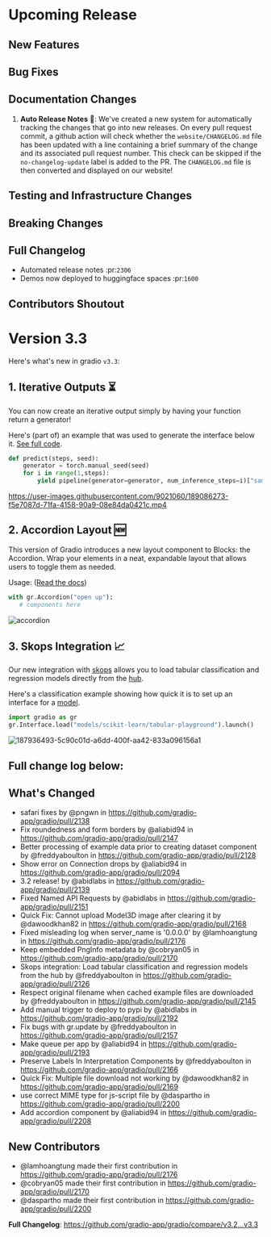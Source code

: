 # Upcoming Release 

## New Features

## Bug Fixes

## Documentation Changes
1. **Auto Release Notes** 🤖: We've created a new system for automatically tracking the changes that go
    into new releases. On every pull request commit,
    a github action will check whether the `website/CHANGELOG.md` file has been updated with a line containing a brief summary
    of the change and its associated pull request number. This check can be skipped if the `no-changelog-update` label is added
    to the PR. The `CHANGELOG.md` file is then converted and displayed on our website!

## Testing and Infrastructure Changes

## Breaking Changes

## Full Changelog
* Automated release notes :pr:`2306` 
* Demos now deployed to huggingface spaces :pr:`1600`

## Contributors Shoutout


# Version 3.3

Here's what's new in gradio `v3.3`:

## 1. Iterative Outputs ⏳  

You can now create an iterative output simply by having your function return a generator!

Here's (part of) an example that was used to generate the interface below it. [See full code](https://colab.research.google.com/drive/1m9bWS6B82CT7bw-m4L6AJR8za7fEK7Ov?usp=sharing).

```python
def predict(steps, seed):
    generator = torch.manual_seed(seed)
    for i in range(1,steps):
        yield pipeline(generator=generator, num_inference_steps=i)["sample"][0]
```


https://user-images.githubusercontent.com/9021060/189086273-f5e7087d-71fa-4158-90a9-08e84da0421c.mp4



## 2. Accordion Layout 🆕 

This version of Gradio introduces a new layout component to Blocks: the Accordion. Wrap your elements in a neat, expandable layout that allows users to toggle them as needed. 

Usage: ([Read the docs](https://gradio.app/docs/#accordion))

```python
with gr.Accordion("open up"):
   # components here 
```

![accordion](https://user-images.githubusercontent.com/9021060/189088465-f0ffd7f0-fc6a-42dc-9249-11c5e1e0529b.gif)


## 3. Skops Integration 📈 

Our new integration with [skops](https://huggingface.co/blog/skops) allows you to load tabular classification and regression models directly from the [hub](https://huggingface.co/models). 

Here's a classification example showing how quick it is to set up an interface for a [model](https://huggingface.co/scikit-learn/tabular-playground).

```python
import gradio as gr
gr.Interface.load("models/scikit-learn/tabular-playground").launch()
```

![187936493-5c90c01d-a6dd-400f-aa42-833a096156a1](https://user-images.githubusercontent.com/9021060/189090519-328fbcb4-120b-43c8-aa54-d6fccfa6b7e8.png)



## Full change log below:

## What's Changed
* safari fixes by @pngwn in https://github.com/gradio-app/gradio/pull/2138
* Fix roundedness and form borders by @aliabid94 in https://github.com/gradio-app/gradio/pull/2147
* Better processing of example data prior to creating dataset component by @freddyaboulton in https://github.com/gradio-app/gradio/pull/2128
* Show error on Connection drops by @aliabid94 in https://github.com/gradio-app/gradio/pull/2094
* 3.2 release! by @abidlabs in https://github.com/gradio-app/gradio/pull/2139
* Fixed Named API Requests by @abidlabs in https://github.com/gradio-app/gradio/pull/2151
* Quick Fix: Cannot upload Model3D image after clearing it by @dawoodkhan82 in https://github.com/gradio-app/gradio/pull/2168
* Fixed misleading log when server_name is '0.0.0.0' by @lamhoangtung in https://github.com/gradio-app/gradio/pull/2176
* Keep embedded PngInfo metadata by @cobryan05 in https://github.com/gradio-app/gradio/pull/2170
* Skops integration: Load tabular classification and regression models from the hub by @freddyaboulton in https://github.com/gradio-app/gradio/pull/2126
* Respect original filename when cached example files are downloaded by @freddyaboulton in https://github.com/gradio-app/gradio/pull/2145
* Add manual trigger to deploy to pypi by @abidlabs in https://github.com/gradio-app/gradio/pull/2192
* Fix bugs with gr.update by @freddyaboulton in https://github.com/gradio-app/gradio/pull/2157
* Make queue per app by @aliabid94 in https://github.com/gradio-app/gradio/pull/2193
* Preserve Labels In Interpretation Components by @freddyaboulton in https://github.com/gradio-app/gradio/pull/2166
* Quick Fix: Multiple file download not working by @dawoodkhan82 in https://github.com/gradio-app/gradio/pull/2169
* use correct MIME type for js-script file by @daspartho in https://github.com/gradio-app/gradio/pull/2200
* Add accordion component by @aliabid94 in https://github.com/gradio-app/gradio/pull/2208

## New Contributors
* @lamhoangtung made their first contribution in https://github.com/gradio-app/gradio/pull/2176
* @cobryan05 made their first contribution in https://github.com/gradio-app/gradio/pull/2170
* @daspartho made their first contribution in https://github.com/gradio-app/gradio/pull/2200

**Full Changelog**: https://github.com/gradio-app/gradio/compare/v3.2...v3.3
